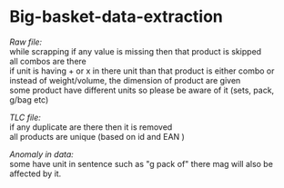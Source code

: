 # Big-basket-data-extraction
*Raw file:*<br>
while scrapping if any value is missing then that product is skipped<br>
all combos are there<br>
if unit is having + or x in there unit than that product is either combo or instead of weight/volume, the dimension of product are given<br>
some product have different units so please be aware of it (sets, pack, g/bag etc)<br>

*TLC file:*<br>
if any duplicate are there then it is removed<br>
all products are unique (based on id and EAN )<br>

*Anomaly in data:*<br>
some have unit in sentence such as "g pack of" there mag will also be affected by it.<br>
